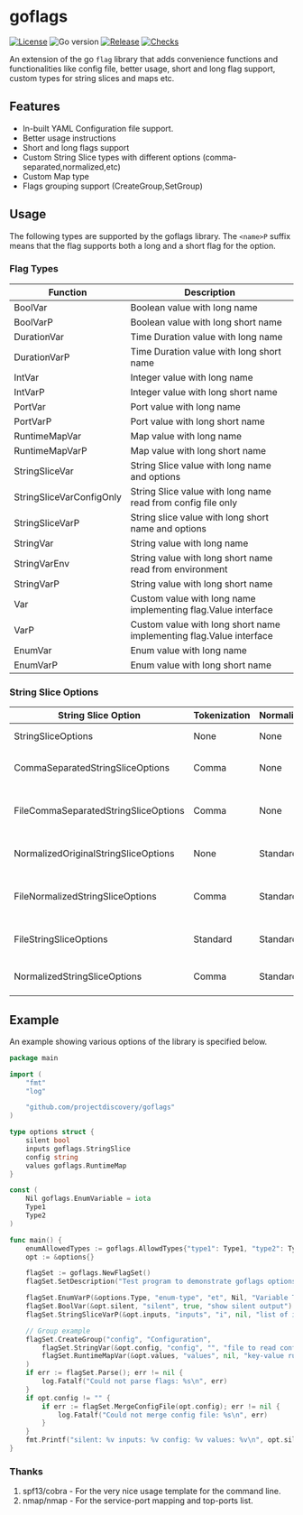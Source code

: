 # goflags

[![License](https://img.shields.io/github/license/projectdiscovery/goflags)](LICENSE.md)
![Go version](https://img.shields.io/github/go-mod/go-version/projectdiscovery/nuclei?filename=v2%2Fgo.mod)
[![Release](https://img.shields.io/github/release/projectdiscovery/goflags)](https://github.com/projectdiscovery/goflags/releases/)
[![Checks](https://github.com/projectdiscovery/goflags/actions/workflows/build-test.yml/badge.svg)](https://github.com/projectdiscovery/goflags/actions/workflows/build-test.yml)

An extension of the go `flag` library that adds convenience functions and functionalities like config file, better usage, short and long flag support, custom types for string slices and maps etc.

## Features

- In-built YAML Configuration file support.
- Better usage instructions
- Short and long flags support
- Custom String Slice types with different options (comma-separated,normalized,etc)
- Custom Map type
- Flags grouping support (CreateGroup,SetGroup)

## Usage

The following types are supported by the goflags library. The `<name>P` suffix means that the flag supports both a long and a short flag for the option.

### Flag Types

| Function                 | Description                                                         |
|--------------------------|---------------------------------------------------------------------|
| BoolVar                  | Boolean value with long name                                        |
| BoolVarP                 | Boolean value with long short name                                  |
| DurationVar              | Time Duration value with long name                                  |
| DurationVarP             | Time Duration value with long short name                            |
| IntVar                   | Integer value with long name                                        |
| IntVarP                  | Integer value with long short name                                  |
| PortVar                  | Port value with long name											 |
| PortVarP                 | Port value with long short name									 |
| RuntimeMapVar            | Map value with long name                                            |
| RuntimeMapVarP           | Map value with long short name                                      |
| StringSliceVar           | String Slice value with long name and options                       |
| StringSliceVarConfigOnly | String Slice value with long name read from config file only        |
| StringSliceVarP          | String slice value with long short name and options                 |
| StringVar                | String value with long name                                         |
| StringVarEnv             | String value with long short name read from environment             |
| StringVarP               | String value with long short name                                   |
| Var                      | Custom value with long name implementing flag.Value interface       |
| VarP                     | Custom value with long short name implementing flag.Value interface |
| EnumVar                  | Enum value with long name                                           |
| EnumVarP                 | Enum value with long short name                                     |

### String Slice Options

| String Slice Option                  | Tokenization | Normalization | Description                                   |
|--------------------------------------|--------------|---------------|-----------------------------------------------|
| StringSliceOptions                   | None         | None          | Default String Slice                          |
| CommaSeparatedStringSliceOptions     | Comma        | None          | Comma-separated string slice                  |
| FileCommaSeparatedStringSliceOptions | Comma        | None          | Comma-separated items from file/cli           |
| NormalizedOriginalStringSliceOptions | None         | Standard      | List of normalized string slice               |
| FileNormalizedStringSliceOptions     | Comma        | Standard      | List of normalized string slice from file/cli |
| FileStringSliceOptions               | Standard     | Standard      | List of string slice from file                |
| NormalizedStringSliceOptions         | Comma        | Standard      | List of normalized string slice               |

## Example

An example showing various options of the library is specified below.

```go
package main

import (
	"fmt"
	"log"

	"github.com/projectdiscovery/goflags"
)

type options struct {
	silent bool
	inputs goflags.StringSlice
	config string
	values goflags.RuntimeMap
}

const (
	Nil goflags.EnumVariable = iota
	Type1
	Type2
)

func main() {
	enumAllowedTypes := goflags.AllowdTypes{"type1": Type1, "type2": Type2}
	opt := &options{}

	flagSet := goflags.NewFlagSet()
	flagSet.SetDescription("Test program to demonstrate goflags options")

	flagSet.EnumVarP(&options.Type, "enum-type", "et", Nil, "Variable Type (type1/type2)", enumAllowedTypes)
	flagSet.BoolVar(&opt.silent, "silent", true, "show silent output")
	flagSet.StringSliceVarP(&opt.inputs, "inputs", "i", nil, "list of inputs (file,comma-separated)", goflags.FileCommaSeparatedStringSliceOptions)

	// Group example
	flagSet.CreateGroup("config", "Configuration",
		flagSet.StringVar(&opt.config, "config", "", "file to read config from"),
		flagSet.RuntimeMapVar(&opt.values, "values", nil, "key-value runtime values"),
	)
	if err := flagSet.Parse(); err != nil {
		log.Fatalf("Could not parse flags: %s\n", err)
	}
	if opt.config != "" {
		if err := flagSet.MergeConfigFile(opt.config); err != nil {
			log.Fatalf("Could not merge config file: %s\n", err)
		}
	}
	fmt.Printf("silent: %v inputs: %v config: %v values: %v\n", opt.silent, opt.inputs, opt.config, opt.values)
}
```

### Thanks

1. spf13/cobra - For the very nice usage template for the command line.
2. nmap/nmap - For the service-port mapping and top-ports list.